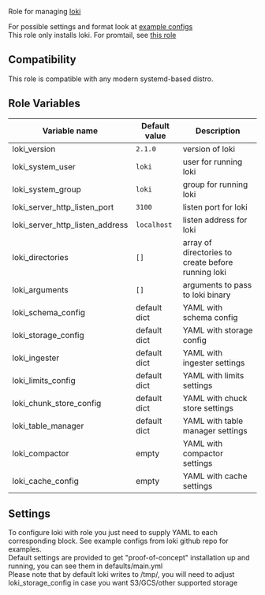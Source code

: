 Role for managing [loki](https://github.com/grafana/loki)

For possible settings and format look at [example configs](https://github.com/grafana/loki/blob/master/docs/configuration/examples.md)  
This role only installs loki. For promtail, see [this role](https://github.com/patrickjahns/ansible-role-promtail)

## Compatibility
This role is compatible with any modern systemd-based distro.  

## Role Variables
| Variable name                   | Default value | Description                                        |
| ------------------------------- | ------------- | -------------------------------------------------- |
| loki_version                    | `2.1.0`       | version of loki                                    |
| loki_system_user                | `loki`        | user for running loki                              |
| loki_system_group               | `loki`        | group for running loki                             |
| loki_server_http_listen_port    | `3100`        | listen port for loki                               |
| loki_server_http_listen_address | `localhost`   | listen address for loki                            |
| loki_directories                | `[]`          | array of directories to create before running loki |
| loki_arguments                  | `[]`          | arguments to pass to loki binary                   |
| loki_schema_config              | default dict  | YAML with schema config                            |
| loki_storage_config             | default dict  | YAML with storage config                           |
| loki_ingester                   | default dict  | YAML with ingester settings                        |
| loki_limits_config              | default dict  | YAML with limits settings                          |
| loki_chunk_store_config         | default dict  | YAML with chuck store settings                     |
| loki_table_manager              | default dict  | YAML with table manager settings                   |
| loki_compactor                  | empty         | YAML with compactor settings                       |
| loki_cache_config               | empty         | YAML with cache settings

## Settings
To configure loki with role you just need to supply YAML to each corresponding block. See example configs from loki github repo for examples.   
Default settings are provided to get "proof-of-concept" installation up and running, you can see them in defaults/main.yml  
Please note that by default loki writes to /tmp/, you will need to adjust loki_storage_config in case you want S3/GCS/other supported storage  

